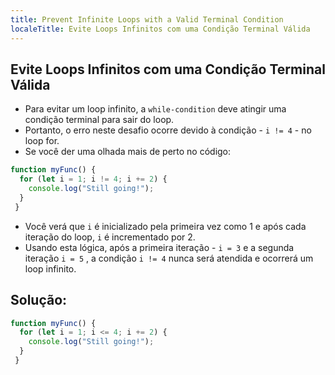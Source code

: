 ```yaml
---
title: Prevent Infinite Loops with a Valid Terminal Condition
localeTitle: Evite Loops Infinitos com uma Condição Terminal Válida
---
```

## Evite Loops Infinitos com uma Condição Terminal Válida

*   Para evitar um loop infinito, a `while-condition` deve atingir uma condição terminal para sair do loop.
*   Portanto, o erro neste desafio ocorre devido à condição - `i != 4` - no loop for.
*   Se você der uma olhada mais de perto no código:

```javascript
function myFunc() { 
  for (let i = 1; i != 4; i += 2) { 
    console.log("Still going!"); 
  } 
 } 
```

*   Você verá que `i` é inicializado pela primeira vez como 1 e após cada iteração do loop, `i` é incrementado por 2.
*   Usando esta lógica, após a primeira iteração - `i = 3` e a segunda iteração `i = 5` , a condição `i != 4` nunca será atendida e ocorrerá um loop infinito.

## Solução:

```javascript
function myFunc() { 
  for (let i = 1; i <= 4; i += 2) { 
    console.log("Still going!"); 
  } 
 } 

```